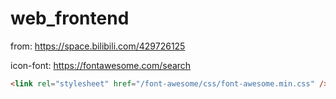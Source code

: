 # web_frontend

from: https://space.bilibili.com/429726125

icon-font: https://fontawesome.com/search

```html
<link rel="stylesheet" href="/font-awesome/css/font-awesome.min.css" />
```
